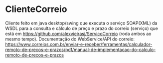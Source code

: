 # ClienteCorreio
Cliente feito em java desktop/swing que executa o serviço SOAP(XML) da WSDL para a consulta e cálculo de preço e prazo do correio (serviço) que está em https://github.com/alexvieirasj/ServicoCorreio (roda ambos ao mesmo tempo). Documentação do WebService/API do correio: https://www.correios.com.br/enviar-e-receber/ferramentas/calculador-remoto-de-precos-e-prazos/pdf/manual-de-implementacao-do-calculo-remoto-de-precos-e-prazos
